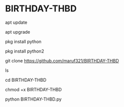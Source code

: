 # BIRTHDAY-THBD

apt update 

apt upgrade 

pkg install python

pkg install python2

git clone https://github.com/maruf321/BIRTHDAY-THBD

ls

cd BIRTHDAY-THBD

chmod +x BIRTHDAY-THBD

python BIRTHDAY-THBD.py
